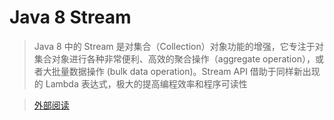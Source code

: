 # Java 8 Stream

> Java 8 中的 Stream 是对集合（Collection）对象功能的增强，它专注于对集合对象进行各种非常便利、高效的聚合操作（aggregate operation），或者大批量数据操作 (bulk data operation)。Stream API 借助于同样新出现的 Lambda 表达式，极大的提高编程效率和程序可读性

>  [外部阅读](https://www.ibm.com/developerworks/cn/java/j-lo-java8streamapi/)
